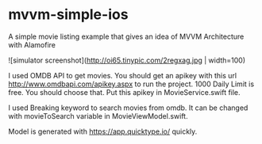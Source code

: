 # mvvm-simple-ios
A simple movie listing example that gives an idea of MVVM Architecture with Alamofire

![simulator screenshot](http://oi65.tinypic.com/2regxag.jpg | width=100)

I used OMDB API to get movies. You should get an apikey with this url http://www.omdbapi.com/apikey.aspx to run the project. 1000 Daily Limit is free. You should choose that. Put this apikey in MovieService.swift file.

I used Breaking keyword to search movies from omdb. It can be changed with movieToSearch variable in MovieViewModel.swift.

Model is generated with https://app.quicktype.io/ quickly.
